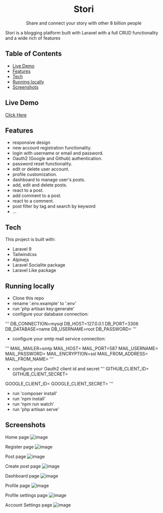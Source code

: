 <h1 style="text-align: center;">Stori</h1>
<p style="text-align: center;">Share and connect your story with other 8 billion people</p>

Stori is a blogging platform built with Laravel with a full CRUD functionality and a wide rich of features

## Table of Contents

- [Live Demo](#live-demo)
- [Features](#features)
- [Tech](#tech)
- [Running locally](#running-locally)
- [Screenshots](#screenshots)

## Live Demo

[Click Here](https://stori-laravel.herokuapp.com)

## Features

- responsive design
- new account registration functionality.
- login with username or email and password.
- Oauth2 (Google and Github) authentication.
- password reset functionality.
- edit or delete user account.
- profile customization.
- dashboard to manage user's posts.
- add, edit and delete posts.
- react to a post.
- add comment to a post.
- react to a comment.
- post filter by tag and search by keyword
- ...

## Tech

This project is built with:

- Laravel 9
- Tailwindcss
- Alpinejs
- Laravel Socialite package
- Laravel Like package

## Running locally

- Clone this repo
- rename '.env.example' to '.env'
- run 'php artisan key:generate'
- configure your database connection:

'''
DB_CONNECTION=mysql
DB_HOST=127.0.0.1
DB_PORT=3306
DB_DATABASE=name
DB_USERNAME=root
DB_PASSWORD=
'''

- configure your smtp mail service connection:

'''
MAIL_MAILER=smtp
MAIL_HOST=
MAIL_PORT=587
MAIL_USERNAME=
MAIL_PASSWORD=
MAIL_ENCRYPTION=ssl
MAIL_FROM_ADDRESS=
MAIL_FROM_NAME=
'''

- configure your Oauth2 client id and secret
  '''
  GITHUB_CLIENT_ID=
  GITHUB_CLIENT_SECRET=

GOOGLE_CLIENT_ID=
GOOGLE_CLIENT_SECRET=
'''

- run 'composer install'
- run 'npm install'
- run 'npm run watch'
- run 'php artisan serve'

## Screenshots

Home page
![image](screenshots/home.png)

Register page
![image](screenshots/register.png)

Post page
![image](screenshots/post.png)

Create post page
![image](screenshots/create.png)

Dashboard page
![image](screenshots/dashboard.png)

Profile page
![image](screenshots/profile.png)

Profile settings page
![image](screenshots/setting_profile.png)

Account Settings page
![image](screenshots/setting_account.png)
